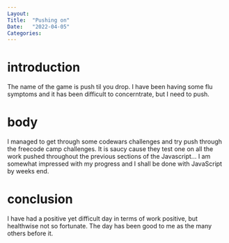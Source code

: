 ```yaml
---
Layout:
Title:  "Pushing on"
Date:   "2022-04-05"
Categories:
---
```

# introduction
The name of the game is push til you drop. I have been having some flu symptoms and it has been difficult to concerntrate, but I need to push.

# body
I managed to get through some codewars challenges and try push through the freecode camp challenges. It is saucy cause they test one on all the work pushed throughout the previous sections of the Javascript... I am somewhat impressed with my progress and I shall be done with JavaScript by weeks end.

# conclusion
I have had a positive yet difficult day in terms of work positive, but healthwise not so fortunate. The day has been good to me as the many others before it.